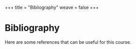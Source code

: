 +++
title = "Bibliography"
weave = false
+++
# Bibliography

Here are some references that can be useful for this course.